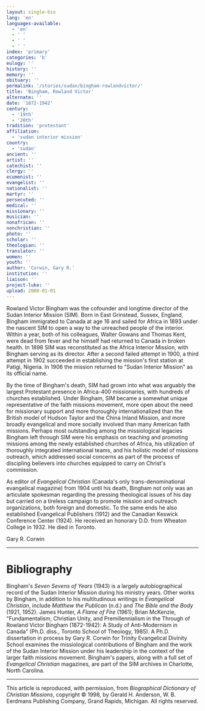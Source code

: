 ```yaml
---
layout: single-bio
lang: 'en'
languages-available:
  - 'en'
  - ' '
  - ' '
  - ' '
index: 'primary'
categories: 'b'
eulogy: ''
history: ''
memory: ''
obituary: ''
permalink: '/stories/sudan/bingham-rowlandvictor/'
title: 'Bingham, Rowland Victor'
alternate: ''
date: '1872-1942'
century:
  - '19th'
  - '20th'
tradition: 'protestant'
affiliation:
  - 'sudan interior mission'
country:
  - 'sudan'
ancient: ''
artist: ''
catechist: ''
clergy: ''
ecumenist: ''
evangelist: ''
nationalist: ''
martyr: ''
persecuted: ''
medical: ''
missionary: ''
musician: ''
nonafrican: ''
nonchristian: ''
photo: ''
scholar: ''
theologian: ''
translator: ''
women: ''
youth: ''
author: 'Corwin, Gary R.'
institution: ''
liaison: ''
project-luke: ''
upload: 2000-01-01
---
```



Rowland Victor Bingham was the cofounder and longtime director of the Sudan Interior Mission (SIM). Born in East Grinstead, Sussex, England, Bingham immigrated to Canada at age 16 and sailed for Africa in 1893 under the nascent SIM to open a way to the unreached people of the interior. Within a year, both of his colleagues, Walter Gowans and Thomas Kent, were dead from fever and he himself had returned to Canada in broken health. In 1898 SIM was reconstituted as the Africa Interior Mission, with Bingham serving as its director. After a second failed attempt in 1900, a third attempt in 1902 succeeded in establishing the mission's first station at Patigi, Nigeria. In 1906 the mission returned to "Sudan Interior Mission" as its official name.

By the time of Bingham's death, SIM had grown into what was arguably the largest Protestant presence in Africa-400 missionaries, with hundreds of churches established. Under Bingham, SIM became a somewhat unique representative of the faith missions movement, more open about the need for missionary support and more thoroughly internationalized than the British model of Hudson Taylor and the China Inland Mission, and more broadly evangelical and more socially involved than many American faith missions. Perhaps most outstanding among the missiological legacies Bingham left through SIM were his emphasis on teaching and promoting missions among the newly established churches of Africa, his utilization of thoroughly integrated international teams, and his holistic model of missions outreach, which addressed social concerns as part of the process of discipling believers into churches equipped to carry on Christ's commission.

As editor of *Evangelical Christian* (Canada's only trans-denominational evangelical magazine) from 1904 until his death, Bingham not only was an articulate spokesman regarding the pressing theological issues of his day but carried on a tireless campaign to promote mission and outreach organizations, both foreign and domestic. To the same ends he also established Evangelical Publishers (1912) and the Canadian Keswick Conference Center (1924). He received an honorary D.D. from Wheaton College in 1932. He died in Toronto.

Gary R. Corwin

---

# Bibliography

Bingham's *Seven Sevens of Years* (1943) is a largely autobiographical record of the Sudan Interior Mission during his ministry years. Other works by Bingham, in addition to his multitudinous writings in *Evangelical Christian*, include *Matthew the Publican* (n.d.) and *The Bible and the Body* (1921, 1952). James Hunter, *A Flame of Fire* (1961); Brian McKenzie, "Fundamentalism, Christian Unity, and Premillennialism in the Through of Rowland Victor Bingham (1872-1942): A Study of Anti-Modernism in Canada" (Ph.D. diss., Toronto School of Theology, 1985). A Ph.D. dissertation in process by Gary R. Corwin for Trinity Evangelical Divinity School examines the missiological contributions of Bingham and the work of the Sudan Interior Mission under his leadership in the context of the larger faith missions movement. Bingham's papers, along with a full set of *Evangelical Christian* magazines, are part of the SIM archives in Charlotte, North Carolina.

---

This article is reproduced, with permission, from *Biographical Dictionary of Christian Missions*, copyright © 1998, by Gerald H. Anderson, W. B. Eerdmans Publishing Company, Grand Rapids, Michigan. All rights reserved.